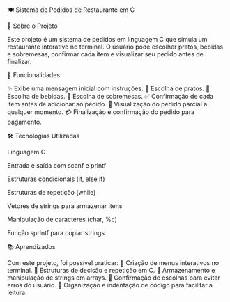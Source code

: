 🍽️ Sistema de Pedidos de Restaurante em C

📌 Sobre o Projeto

Este projeto é um sistema de pedidos em linguagem C que simula um restaurante interativo no terminal.
O usuário pode escolher pratos, bebidas e sobremesas, confirmar cada item e visualizar seu pedido antes de finalizar.

🚀 Funcionalidades

✨ Exibe uma mensagem inicial com instruções.
🍲 Escolha de pratos.
🥤 Escolha de bebidas.
🍰 Escolha de sobremesas.
✅ Confirmação de cada item antes de adicionar ao pedido.
📝 Visualização do pedido parcial a qualquer momento.
💳 Finalização e confirmação do pedido para pagamento.

🛠️ Tecnologias Utilizadas

Linguagem C

Entrada e saída com scanf e printf

Estruturas condicionais (if, else if)

Estruturas de repetição (while)

Vetores de strings para armazenar itens

Manipulação de caracteres (char, %c)

Função sprintf para copiar strings

📚 Aprendizados

Com este projeto, foi possível praticar:
🔹 Criação de menus interativos no terminal.
🔹 Estruturas de decisão e repetição em C.
🔹 Armazenamento e manipulação de strings em arrays.
🔹 Confirmação de escolhas para evitar erros do usuário.
🔹 Organização e indentação de código para facilitar a leitura.

